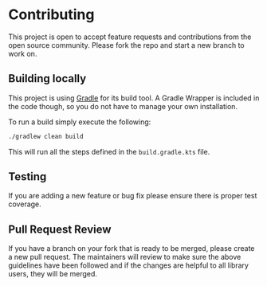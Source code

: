 # Contributing
This project is open to accept feature requests and contributions from the open source community.
Please fork the repo and start a new branch to work on.


## Building locally
This project is using [Gradle](https://gradle.org/) for its build tool.
A Gradle Wrapper is included in the code though, so you do not have to manage your own installation.

To run a build simply execute the following:

``` bash
./gradlew clean build
```

This will run all the steps defined in the `build.gradle.kts` file.


## Testing
If you are adding a new feature or bug fix please ensure there is proper test coverage.

## Pull Request Review
If you have a branch on your fork that is ready to be merged, please create a new pull request. The maintainers will review to make sure the above guidelines have been followed and if the changes are helpful to all library users, they will be merged.
